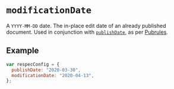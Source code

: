 # `modificationDate`

A `YYYY-MM-DD` date. The in-place edit date of an already published document. Used in conjunction with [`publishDate`](publishDate), as per [Pubrules](https://www.w3.org/pubrules/doc/rules/?profile=REC#dateTitleH2).

## Example

```js
var respecConfig = {
  publishDate: "2020-03-30",
  modificationDate: "2020-04-13",
};
```
